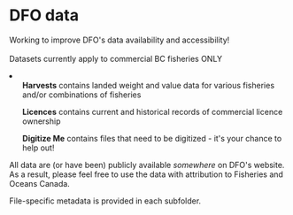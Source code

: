 DFO data
========

Working to improve DFO's data availability and accessibility!<br>
<br>
Datasets currently apply to commercial BC fisheries ONLY

<li>
<ul><b>Harvests</b> contains landed weight and value data for various fisheries and/or combinations of fisheries</ul>
<ul><b>Licences</b> contains current and historical records of commercial licence ownership</ul>
<ul><b>Digitize Me</b> contains files that need to be digitized - it's your chance to help out!</ul>
</li>

All data are (or have been) publicly available <i>somewhere</i> on DFO's website. As a result, please feel free to use the data with attribution to Fisheries and Oceans Canada.

File-specific metadata is provided in each subfolder.
